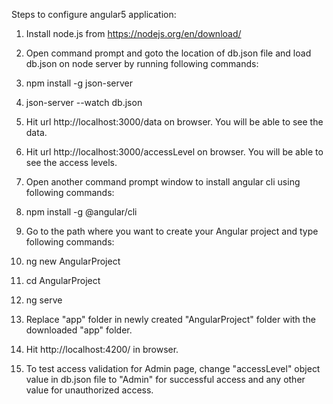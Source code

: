 Steps to configure angular5 application:

1. Install node.js from https://nodejs.org/en/download/

2. Open command prompt and goto the location of db.json file and load db.json on node server by running following commands:
3. npm install -g json-server 
4. json-server --watch db.json 
    
5. Hit url http://localhost:3000/data on browser. You will be able to see the data.
6. Hit url http://localhost:3000/accessLevel on browser. You will be able to see the access levels.

6. Open another command prompt window to install angular cli using following commands:
7. npm install -g @angular/cli

8. Go to the path where you want to create your Angular project and type following commands:
9. ng new AngularProject
10. cd AngularProject
11. ng serve
    
12. Replace "app" folder in newly created "AngularProject" folder with the downloaded "app" folder.

13. Hit http://localhost:4200/ in browser.

14. To test access validation for Admin page, change "accessLevel" object value in db.json file to "Admin" for successful access and any other value for unauthorized access.


    
